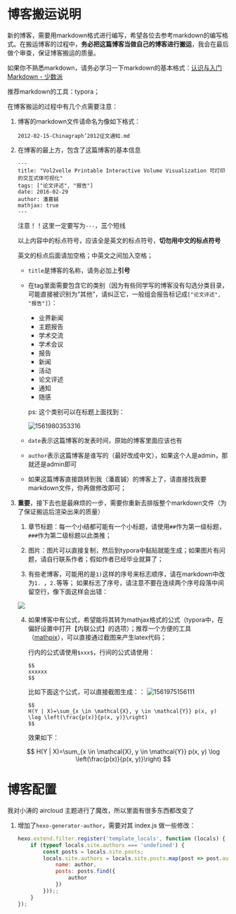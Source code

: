 # 博客搬运说明

新的博客，需要用markdown格式进行编写，希望各位去参考markdown的编写格式。在搬运博客的过程中，**务必把这篇博客当做自己的博客进行搬运**，我会在最后做个审查，保证博客搬运的质量。

如果你不熟悉markdown，请务必学习一下markdown的基本格式：[认识与入门Markdown - 少数派](https://sspai.com/post/25137)

推荐markdown的工具：typora；

在博客搬运的过程中有几个点需要注意：

1. 博客的markdown文件请命名为像如下格式：

   `2012-02-15-Chinagraph’2012征文通知.md`

2. 在博客的最上方，包含了这篇博客的基本信息

   ```
   ---
   title: "Vol2velle Printable Interactive Volume Visualization 可打印的交互式体可视化"
   tags: ["论文评述", "报告"]
   date: 2016-02-29
   author: 潘嘉铖
   mathjax: true
   ---
   ```

   注意！！这里一定要写为`---`，**三**个短线

   以上内容中的标点符号，应该全是英文的标点符号，**切勿用中文的标点符号**

   英文的标点后面请加空格；中英文之间加入空格；

   - `title`是博客的名称，请务必加上**引号**

   - 在tag里面需要包含它的类别（因为有些同学写的博客没有勾选分类目录，可能直接被识别为“其他”，请纠正它，一般组会报告标记成`["论文评述", "报告"]`）：

     - 业界新闻
     - 主题报告
     - 学术交流
     - 学术会议
     - 报告
     - 新闻
     - 活动
     - 论文评述
     - 通知
     - 随感

     ps: 这个类别可以在标题上面找到：

     ![1561980353316](https://jackie-image.oss-cn-hangzhou.aliyuncs.com/19-07-01/1561980353316.png)

    - `date`表示这篇博客的发表时间，原始的博客里面应该也有

    - `author`表示这篇博客是谁写的（最好改成中文），如果这个人是admin，那就还是admin即可

    - 如果这篇博客直接跳转到我（潘嘉铖）的博客上了，请直接找我要markdown文件，你再做修改即可；

3. **重要**，接下去也是最麻烦的一步，需要你重新去排版整个markdown文件（为了保证搬运后渲染出来的质量）

   1. 章节标题：每一个小结都可能有一个小标题，请使用`##`作为第一级标题，`###`作为第二级标题以此类推；

   2. 图片：图片可以直接复制，然后到typora中黏贴就能生成；如果图片有问题，请自行联系作者；假如作者已经毕业就算了；

   3. 有些老博客，可能用的是`1)`这样的序号来标志顺序，请在markdown中改为`1. `，`2.`等等；
     如果标志了序号，请注意不要在连续两个序号段落中间留空行，像下面这样会出错：

     ![](http://jackie-image.oss-cn-hangzhou.aliyuncs.com/19-07-02/Snipaste_2019-07-02_16-53-16.jpg)

   4. 如果博客中有公式，希望能将其转为mathjax格式的公式（typora中，在偏好设置中打开【内联公式】的选项）；推荐一个方便的工具（[mathpix](https://mathpix.com/)），可以直接通过截图来产生latex代码；

      行内的公式请使用`$xxx$`，行间的公式请使用：

        ```
        $$
        xxxxxx
        $$
      
        ```

       比如下面这个公式，可以直接截图生成：：
      ![1561975156111](https://jackie-image.oss-cn-hangzhou.aliyuncs.com/19-07-01/1561975156111.png)

      ```
      $$
      H(Y | X)=\sum_{x \in \mathcal{X}, y \in \mathcal{Y}} p(x, y) \log \left(\frac{p(x)}{p(x, y)}\right)
      $$
      ```
      效果如下：

   $$
   H(Y | X)=\sum_{x \in \mathcal{X}, y \in \mathcal{Y}} p(x, y) \log \left(\frac{p(x)}{p(x, y)}\right)
   $$






# 博客配置

我对小涛的 aircloud 主题进行了魔改，所以里面有很多东西都改变了

1. 增加了`hexo-generator-author`，需要对其 index.js 做一些修改：

   ```javascript
   hexo.extend.filter.register('template_locals', function (locals) {
       if (typeof locals.site.authors === 'undefined') {
           const posts = locals.site.posts;
           locals.site.authors = locals.site.posts.map(post => post.author).unique().map(author => ({
               name: author,
               posts: posts.find({
                   author
               })
           }));;
       }
   });
   ```



